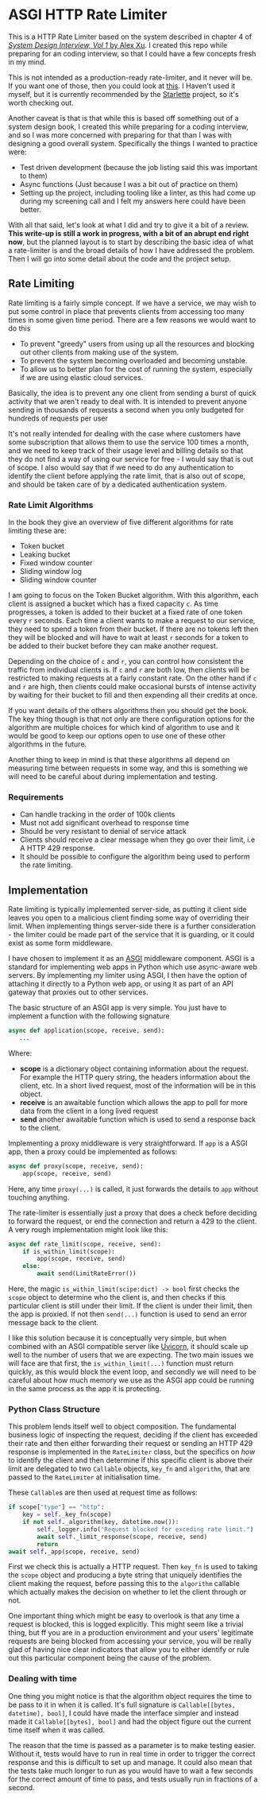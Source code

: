 # ASGI HTTP Rate Limiter

This is a HTTP Rate Limiter based on the system described in chapter 4 of
[_System Design Interview, Vol 1_ by Alex Xu](https://openlibrary.org/books/OL30260884M/System_Design_Interview_-_an_Insider's_Guide_Second_Edition). I created this repo while
preparing for an coding interview, so that I could have a few concepts
fresh in my mind.

This is not intended as a production-ready
rate-limiter, and it never will be. If you want one of those, then you
could look at [this](https://github.com/abersheeran/asgi-ratelimit). I
Haven't used it myself, but it is currently recommended by the
[Starlette](https://github.com/encode/starlette) project, so it's worth
checking out.

Another caveat is that is that while this is based off something out
of a system design book, I created this while preparing for a coding
interview, and so I was more concerned with preparing for that than
I was with designing a good overall system. Specifically the things I
wanted to practice were:

 * Test driven development (because the job listing said this was important to
   them)
 * Async functions (Just because I was a bit out of practice on them)
 * Setting up the project, including tooling like a linter, as this
   had come up during my screening call and I felt my answers here could
   have been better.

With all that said, let's look at what I did and try to give it a bit of a
review. **This write-up is still a work in progress, with a bit of an abrupt
end right now**, but the planned layout is to start by describing the basic
idea of what a rate-limiter is and the broad details of how I have addressed
the problem. Then I will go into some detail about the code and the project
setup.

## Rate Limiting
Rate limiting is a fairly simple concept. If we have a service, we may wish to
put some control in place that prevents clients from accessing too many times
in some given time period. There are a few reasons we would want to do this
  * To prevent "greedy" users from using up all the resources and blocking
    out other clients from making use of the system.
  * To prevent the system becoming overloaded and becoming unstable.
  * To allow us to better plan for the cost of running the system, especially
    if we are using elastic cloud services.

Basically, the idea is to prevent any one client from sending a burst of quick
activity that we aren't ready to deal with. It is intended to prevent anyone
sending in thousands of requests a second when you only budgeted for hundreds
of requests per user

It's not really intended for dealing with the case where customers have some
subscription that allows them to use the service 100 times a month, and we
need to keep track of their usage level and billing details so that they do
not find a way of using our service for free - I would say that is out of
scope. I also would say that if we need to do any authentication to identify
the client before applying the rate limit, that is also out of scope, and
should be taken care of by a dedicated authentication system.

### Rate Limit Algorithms
In the book they give an overview of five different algorithms for rate
limiting these are:
   * Token bucket
   * Leaking bucket
   * Fixed window counter
   * Sliding window log
   * Sliding window counter

I am going to focus on the Token Bucket algorithm. With this algorithm,
each client is assigned a bucket which has a fixed capacity `c`. As time
progresses, a token is added to their bucket at a fixed rate of one token
every `r` seconds. Each time a client wants to make a request to our service,
they need to spend a token from their bucket. If there are no tokens left
then they will be blocked and will have to wait at least `r` seconds for a
token to be added to their bucket before they can make another request.

Depending on the choice of `c` and `r`, you can control how consistent
the traffic from individual clients is. If `c` and `r` are both low, then
clients will be restricted to making requests at a fairly constant rate.
On the other hand if `c` and `r` are high, then clients could make occasional
bursts of intense activity by waiting for their bucket to fill and then
expending all their credits at once.


If you want details of the others algorithms then you should get the book.
The key thing though is that not only are there configuration options
for the algorithm are multiple choices for which kind of algorithm to use
and it would be good to keep our options open to use one of these other
algorithms in the future.

Another thing to keep in mind is that these algorithms all depend on measuring
time between requests in some way, and this is something we will need to be
careful about during implementation and testing.

### Requirements
  * Can handle tracking in the order of 100k clients
  * Must not add significant overhead to response time
  * Should be very resistant to denial of service attack
  * Clients should receive a clear message when they go over their limit, i.e
    A HTTP 429 response.
  * It should be possible to configure the algorithm being used to perform the
    rate limiting.

## Implementation

Rate limiting is typically implemented server-side, as putting it client
side leaves you open to a malicious client finding some way of overriding
their limit. When implementing things server-side there is a further
consideration - the limiter could be made part of the service that it is
guarding, or it could exist as some form middleware.


I have chosen to implement it as an
[ASGI](https://asgi.readthedocs.io/en/latest/) middleware component. ASGI
is a standard for implementing web apps in Python which use async-aware
web servers. By implementing my limiter using ASGI, I then have the option of
attaching it directly to a Python web app, or using it as part of an API
gateway that proxies out to other services.

The basic structure of an ASGI app is very simple. You just have to
implement a function with the following signature

```Python
async def application(scope, receive, send):
   ...
```

Where:
  * **scope** is a dictionary object containing information about
    the request. For example the HTTP query string, the headers
    information about the client, etc. In a short lived request,
    most of the information will be in this object.
  * **receive** is an awaitable function which allows the app
    to poll for more data from the client in a long lived request
  * **send** another awaitable function which is used to send a
    response back to the client.

Implementing a proxy middleware is very straightforward. If `app` is
a ASGI app, then a proxy could be implemented as follows:

```Python
async def proxy(scope, receive, send):
    app(scope, receive, send)
```

Here, any time `proxy(...)` is called, it just forwards the details to `app`
without touching anything.

The rate-limiter is essentially just a proxy that does a check before deciding
to forward the request, or end the connection and return a 429 to the client. A
very rough implementation might look like this:

```Python
async def rate_limit(scope, receive, send):
    if is_within_limit(scope):
        app(scope, receive, send)
    else:
        await send(LimitRateError())
```

Here, the magic `is_within_limit(scipe:dict) -> bool` first checks the `scope`
object to determine who the client is, and then checks if this particular
client is still under their limit. If the client is under their limit, then the
app is proxied. If not then `send(...)` function is used to send an error message
back to the client.

I like this solution because it is conceptually very simple, but when combined
with an ASGI compatible server like [Uvicorn](https://www.uvicorn.org/), it
should scale up well to the number of users that we are expecting. The two main
issues we will face are that first, the `is_within_limit(...)` function must
return quickly, as this would block the event loop, and secondly we will need
to be careful about how much memory we use as the ASGI app could be running in
the same process as the app it is protecting.

### Python Class Structure
This problem lends itself well to object composition. The fundamental business
logic of inspecting the request, deciding if the client has exceeded their rate
and then either forwarding their request or sending an HTTP 429 response is
implemented in the `RateLimiter` class, but the specifics on _how_ to identify
the client and then determine if this specific client is above their limit are
delegated to two `Callable` objects, `key_fn` and `algorithm`, that are passed
to the `RateLimiter` at initialisation time.

These `Callable`s are then used at request time as follows:

```Python
if scope["type"] == "http":
    key = self._key_fn(scope)
    if not self._algorithm(key, datetime.now()):
        self._logger.info("Request blocked for exceding rate limit.")
        await self._limit_response(scope, receive, send)
        return
await self._app(scope, receive, send)
```

First we check this is actually a HTTP request. Then `key_fn` is used to
taking the `scope` object and producing a byte string that uniquely identifies
the client making the request, before passing this to the `algorithm` callable
which actually makes the decision on whether to let the client through or not.

One important thing which might be easy to overlook is that any time a request
is blocked, this is logged explicitly. This might seem like a trivial thing,
but ff you are in a production environment and your users' legitimate requests
are being blocked from accessing your service, you will be really glad of
having nice clear indicators that allow you to either identify or rule out this
particular component being the cause of the problem.

### Dealing with time
One thing you might notice is that the algorithm object requires the time to be
pass to it in when it is called. It's full signature is
`Callable[[bytes, datetime], bool]`, I could have made the interface simpler and
instead made it `Callable[[bytes], bool]` and had the object figure out the
current time itself when it was called.

The reason that the time is passed as a parameter is to make testing easier.
Without it, tests would have to run in real time in order to trigger the correct
response and this is difficult to set up and manage. It could also mean that the
tests take much longer to run as you would have to wait a few seconds for the
correct amount of time to pass, and tests usually run in fractions of a second.
